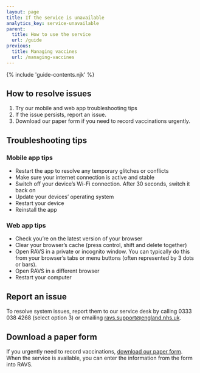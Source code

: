 ```yaml
---
layout: page
title: If the service is unavailable
analytics_key: service-unavailable
parent:
  title: How to use the service
  url: /guide
previous:
  title: Managing vaccines
  url: /managing-vaccines
---
```


{% include 'guide-contents.njk' %}

## How to resolve issues

1. Try our mobile and web app troubleshooting tips
2. If the issue persists, report an issue.
3. Download our paper form if you need to record vaccinations urgently.

## Troubleshooting tips

### Mobile app tips

- Restart the app to resolve any temporary glitches or conflicts
- Make sure your internet connection is active and stable
- Switch off your device’s Wi-Fi connection. After 30 seconds, switch it back on
- Update your devices’ operating system
- Restart your device
- Reinstall the app

### Web app tips

- Check you’re on the latest version of your browser
- Clear your browser’s cache (press control, shift and delete together)
- Open RAVS in a private or incognito window. You can typically do this from your browser’s tabs or menu buttons (often represented by 3 dots or bars).
- Open RAVS in a different browser
- Restart your computer

## Report an issue

To resolve system issues, report them to our service desk by calling 0333 038 4268 (select option 3) or emailing <ravs.support@england.nhs.uk>.

## Download a paper form

If you urgently need to record vaccinations, [download our paper form](/files/record-a-vaccination-form.docx). When the service is available, you can enter the information from the form into RAVS.
